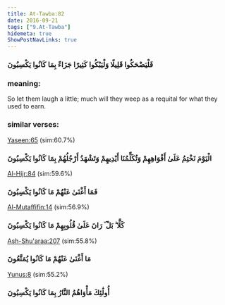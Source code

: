 ```yaml
---
title: At-Tawba:82
date: 2016-09-21
tags: ["9.At-Tawba"]
hidemeta: true 
ShowPostNavLinks: true 
---
```

### فَلْيَضْحَكُوا قَلِيلًا وَلْيَبْكُوا كَثِيرًا جَزَاءً بِمَا كَانُوا يَكْسِبُونَ
### meaning: 
So let them laugh a little; much will they weep as a requital for what they used to earn.
### similar verses: 

[Yaseen:65](/36/65) (sim:60.7%)

### الْيَوْمَ نَخْتِمُ عَلَىٰ أَفْوَاهِهِمْ وَتُكَلِّمُنَا أَيْدِيهِمْ وَتَشْهَدُ أَرْجُلُهُمْ بِمَا كَانُوا يَكْسِبُونَ

[Al-Hijr:84](/15/84) (sim:59.6%)

### فَمَا أَغْنَىٰ عَنْهُمْ مَا كَانُوا يَكْسِبُونَ

[Al-Mutaffifin:14](/83/14) (sim:56.9%)

### كَلَّا ۖ بَلْ ۜ رَانَ عَلَىٰ قُلُوبِهِمْ مَا كَانُوا يَكْسِبُونَ

[Ash-Shu'araa:207](/26/207) (sim:55.8%)

### مَا أَغْنَىٰ عَنْهُمْ مَا كَانُوا يُمَتَّعُونَ

[Yunus:8](/10/8) (sim:55.2%)

### أُولَٰئِكَ مَأْوَاهُمُ النَّارُ بِمَا كَانُوا يَكْسِبُونَ
